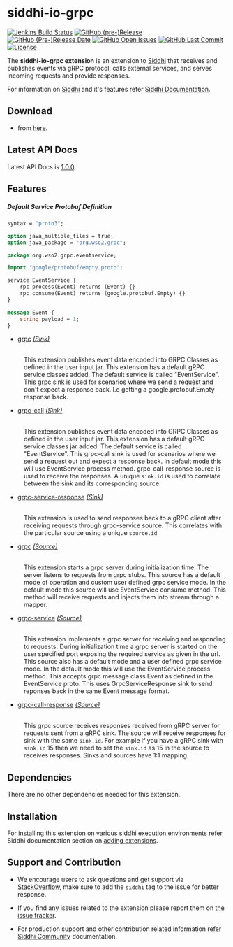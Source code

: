 ﻿siddhi-io-grpc
======================================

  [![Jenkins Build Status](https://wso2.org/jenkins/job/siddhi/job/siddhi-io-grpc/badge/icon)](https://wso2.org/jenkins/job/siddhi/job/siddhi-io-grpc/)
  [![GitHub (pre-)Release](https://img.shields.io/github/release/siddhi-io/siddhi-io-grpc/all.svg)](https://github.com/siddhi-io/siddhi-io-grpc/releases)
  [![GitHub (Pre-)Release Date](https://img.shields.io/github/release-date-pre/siddhi-io/siddhi-io-grpc.svg)](https://github.com/siddhi-io/siddhi-io-grpc/releases)
  [![GitHub Open Issues](https://img.shields.io/github/issues-raw/siddhi-io/siddhi-io-grpc.svg)](https://github.com/siddhi-io/siddhi-io-grpc/issues)
  [![GitHub Last Commit](https://img.shields.io/github/last-commit/siddhi-io/siddhi-io-grpc.svg)](https://github.com/siddhi-io/siddhi-io-grpc/commits/master)
  [![License](https://img.shields.io/badge/License-Apache%202.0-blue.svg)](https://opensource.org/licenses/Apache-2.0)


The **siddhi-io-grpc extension** is an extension to <a target="_blank" href="https://wso2.github.io/siddhi">Siddhi</a> that receives and publishes events via gRPC protocol, calls external services, and serves incoming requests and provide responses.

For information on <a target="_blank" href="https://siddhi.io/">Siddhi</a> and it's features refer <a target="_blank" href="https://siddhi.io/redirect/docs.html">Siddhi Documentation</a>. 

## Download

* from <a target="_blank" href="https://mvnrepository.com/artifact/io.siddhi.extension.io.grpc/siddhi-io-grpc/">here</a>.

## Latest API Docs 

Latest API Docs is <a target="_blank" href="https://siddhi-io.github.io/siddhi-io-grpc/api/1.0.0">1.0.0</a>.

## Features
##### Default Service Protobuf Definition
```proto
syntax = "proto3";

option java_multiple_files = true;
option java_package = "org.wso2.grpc";

package org.wso2.grpc.eventservice;

import "google/protobuf/empty.proto";

service EventService {
    rpc process(Event) returns (Event) {}
    rpc consume(Event) returns (google.protobuf.Empty) {}
}

message Event {
    string payload = 1;
}
```
* <a target="_blank" href="https://siddhi-io.github.io/siddhi-io-grpc/api/1.0.0/#grpc-sink">grpc</a> *<a target="_blank" href="https://siddhi.io/en/v5.0/docs/query-guide/#sink">(Sink)</a>*<br><div style="padding-left: 1em;"><p><br>This extension publishes event data encoded into GRPC Classes as defined in the user input jar. This extension has a default gRPC service classes added. The default service is called "EventService". This grpc sink is used for scenarios where we send a request and don't expect a response back. I.e getting a google.protobuf.Empty response back.</p></div>
* <a target="_blank" href="https://siddhi-io.github.io/siddhi-io-grpc/api/1.0.0/#grpc-call-sink">grpc-call</a> *<a target="_blank" href="https://siddhi.io/en/v5.0/docs/query-guide/#sink">(Sink)</a>*<br><div style="padding-left: 1em;"><p><br>This extension publishes event data encoded into GRPC Classes as defined in the user input jar. This extension has a default gRPC service classes jar added. The default service is called "EventService". This grpc-call sink is used for scenarios where we send a request out and expect a response back. In default mode this will use EventService process method. grpc-call-response source is used to receive the responses. A unique <code>sink.id</code> is used to correlate between the sink and its corresponding source.</p></div>
* <a target="_blank" href="https://siddhi-io.github.io/siddhi-io-grpc/api/1.0.0/#grpc-service-response-sink">grpc-service-response</a> *<a target="_blank" href="https://siddhi.io/en/v5.0/docs/query-guide/#sink">(Sink)</a>*<br><div style="padding-left: 1em;"><p><br>This extension is used to send responses back to a gRPC client after receiving requests through grpc-service source. This correlates with the particular source using a unique <code>source.id</code></p></div>
* <a target="_blank" href="https://siddhi-io.github.io/siddhi-io-grpc/api/1.0.0/#grpc-source">grpc</a> *<a target="_blank" href="https://siddhi.io/en/v5.0/docs/query-guide/#source">(Source)</a>*<br><div style="padding-left: 1em;"><p><br>This extension starts a grpc server during initialization time. The server listens to requests from grpc stubs. This source has a default mode of operation and custom user defined grpc service mode. In the default mode this source will use EventService consume method. This method will receive requests and injects them into stream through a mapper.</p></div>
* <a target="_blank" href="https://siddhi-io.github.io/siddhi-io-grpc/api/1.0.0/#grpc-service-source">grpc-service</a> *<a target="_blank" href="https://siddhi.io/en/v5.0/docs/query-guide/#source">(Source)</a>*<br><div style="padding-left: 1em;"><p><br>This extension implements a grpc server for receiving and responding to requests. During initialization time a grpc server is started on the user specified port exposing the required service as given in the url. This source also has a default mode and a user defined grpc service mode. In the default mode this will use the EventService process method. This accepts grpc message class Event as defined in the EventService proto. This uses GrpcServiceResponse sink to send reponses back in the same Event message format.</p></div>
* <a target="_blank" href="https://siddhi-io.github.io/siddhi-io-grpc/api/1.0.0/#grpc-call-response-source">grpc-call-response</a> *<a target="_blank" href="https://siddhi.io/en/v5.0/docs/query-guide/#source">(Source)</a>*<br><div style="padding-left: 1em;"><p><br>This grpc source receives responses received from gRPC server for requests sent from a gRPC sink. The source will receive responses for sink with the same <code>sink.id</code>. For example if you have a gRPC sink with <code>sink.id</code> 15 then we need to set the <code>sink.id</code> as 15 in the source to receives responses. Sinks and sources have 1:1 mapping.</p></div>


## Dependencies 

There are no other dependencies needed for this extension. 

## Installation

For installing this extension on various siddhi execution environments refer Siddhi documentation section on <a target="_blank" href="https://siddhi.io/redirect/add-extensions.html">adding extensions</a>.

## Support and Contribution

* We encourage users to ask questions and get support via <a target="_blank" href="https://stackoverflow.com/questions/tagged/siddhi">StackOverflow</a>, make sure to add the `siddhi` tag to the issue for better response.

* If you find any issues related to the extension please report them on <a target="_blank" href="https://github.com/siddhi-io/siddhi-execution-string/issues">the issue tracker</a>.

* For production support and other contribution related information refer <a target="_blank" href="https://siddhi.io/community/">Siddhi Community</a> documentation.
